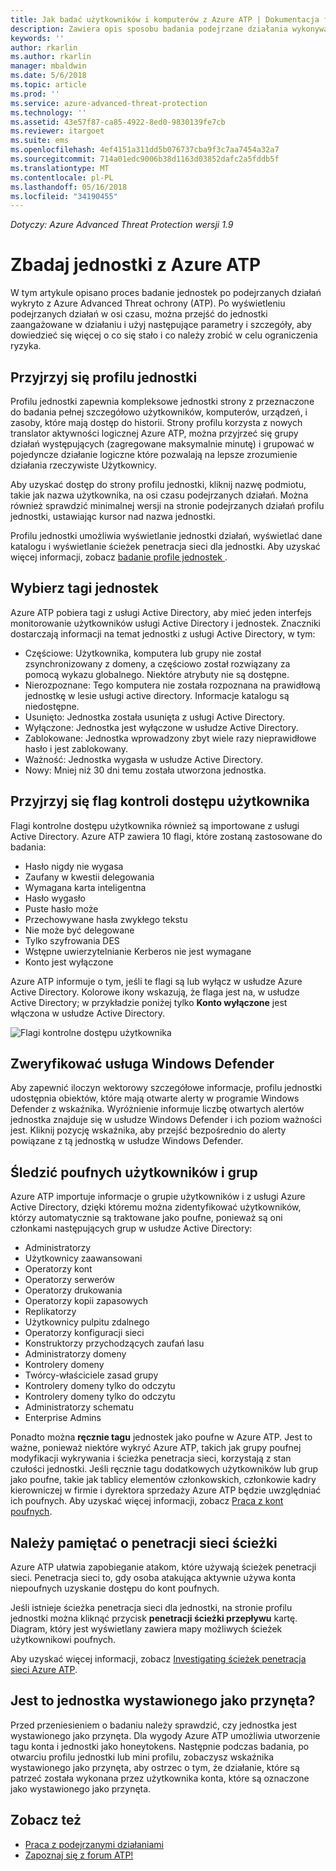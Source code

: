 ```yaml
---
title: Jak badać użytkowników i komputerów z Azure ATP | Dokumentacja firmy Microsoft
description: Zawiera opis sposobu badania podejrzane działania wykonywane przez użytkowników, jednostek, komputery lub urządzenia przy użyciu usługi Azure Advanced Threat ochrony (ATP)
keywords: ''
author: rkarlin
ms.author: rkarlin
manager: mbaldwin
ms.date: 5/6/2018
ms.topic: article
ms.prod: ''
ms.service: azure-advanced-threat-protection
ms.technology: ''
ms.assetid: 43e57f87-ca85-4922-8ed0-9830139fe7cb
ms.reviewer: itargoet
ms.suite: ems
ms.openlocfilehash: 4ef4151a311dd5b076737cba9f3c7aa7454a32a7
ms.sourcegitcommit: 714a01edc9006b38d1163d03852dafc2a5fddb5f
ms.translationtype: MT
ms.contentlocale: pl-PL
ms.lasthandoff: 05/16/2018
ms.locfileid: "34190455"
---
```

*Dotyczy: Azure Advanced Threat Protection wersji 1.9*



# <a name="investigate-an-entity-with-azure-atp"></a>Zbadaj jednostki z Azure ATP

W tym artykule opisano proces badanie jednostek po podejrzanych działań wykryto z Azure Advanced Threat ochrony (ATP). Po wyświetleniu podejrzanych działań w osi czasu, można przejść do jednostki zaangażowane w działaniu i użyj następujące parametry i szczegóły, aby dowiedzieć się więcej o co się stało i co należy zrobić w celu ograniczenia ryzyka.

## <a name="look-at-the-entity-profile"></a>Przyjrzyj się profilu jednostki

Profilu jednostki zapewnia kompleksowe jednostki strony z przeznaczone do badania pełnej szczegółowo użytkowników, komputerów, urządzeń, i zasoby, które mają dostęp do historii. Strony profilu korzysta z nowych translator aktywności logicznej Azure ATP, można przyjrzeć się grupy działań występujących (zagregowane maksymalnie minutę) i grupować w pojedyncze działanie logiczne które pozwalają na lepsze zrozumienie działania rzeczywiste Użytkownicy.

Aby uzyskać dostęp do strony profilu jednostki, kliknij nazwę podmiotu, takie jak nazwa użytkownika, na osi czasu podejrzanych działań. Można również sprawdzić minimalnej wersji na stronie podejrzanych działań profilu jednostki, ustawiając kursor nad nazwa jednostki.

Profilu jednostki umożliwia wyświetlanie jednostki działań, wyświetlać dane katalogu i wyświetlanie ścieżek penetracja sieci dla jednostki. Aby uzyskać więcej informacji, zobacz [badanie profile jednostek ](entity-profiles.md).

## <a name="check-entity-tags"></a>Wybierz tagi jednostek

Azure ATP pobiera tagi z usługi Active Directory, aby mieć jeden interfejs monitorowanie użytkowników usługi Active Directory i jednostek. Znaczniki dostarczają informacji na temat jednostki z usługi Active Directory, w tym:
- Częściowe: Użytkownika, komputera lub grupy nie został zsynchronizowany z domeny, a częściowo został rozwiązany za pomocą wykazu globalnego. Niektóre atrybuty nie są dostępne.
- Nierozpoznane: Tego komputera nie została rozpoznana na prawidłową jednostkę w lesie usługi active directory. Informacje katalogu są niedostępne.
- Usunięto: Jednostka została usunięta z usługi Active Directory.
- Wyłączone: Jednostka jest wyłączone w usłudze Active Directory.
- Zablokowane: Jednostka wprowadzony zbyt wiele razy nieprawidłowe hasło i jest zablokowany.
- Ważność: Jednostka wygasła w usłudze Active Directory.
- Nowy: Mniej niż 30 dni temu została utworzona jednostka.

## <a name="look-at-the-user-access-control-flags"></a>Przyjrzyj się flag kontroli dostępu użytkownika

Flagi kontrolne dostępu użytkownika również są importowane z usługi Active Directory. Azure ATP zawiera 10 flagi, które zostaną zastosowane do badania: 
- Hasło nigdy nie wygasa
- Zaufany w kwestii delegowania
- Wymagana karta inteligentna
- Hasło wygasło
- Puste hasło może
- Przechowywane hasła zwykłego tekstu
- Nie może być delegowane
- Tylko szyfrowania DES
- Wstępne uwierzytelnianie Kerberos nie jest wymagane
- Konto jest wyłączone 

Azure ATP informuje o tym, jeśli te flagi są lub wyłącz w usłudze Azure Active Directory. Kolorowe ikony wskazują, że flaga jest na, w usłudze Active Directory; w przykładzie poniżej tylko **Konto wyłączone** jest włączona w usłudze Active Directory.

 ![Flagi kontrolne dostępu użytkownika](./media/user-access-flags.png)

## <a name="cross-check-with-windows-defender"></a>Zweryfikować usługa Windows Defender

Aby zapewnić iloczyn wektorowy szczegółowe informacje, profilu jednostki udostępnia obiektów, które mają otwarte alerty w programie Windows Defender z wskaźnika. Wyróżnienie informuje liczbę otwartych alertów jednostka znajduje się w usłudze Windows Defender i ich poziom ważności jest. Kliknij pozycję wskaźnika, aby przejść bezpośrednio do alerty powiązane z tą jednostką w usłudze Windows Defender.


## <a name="keep-an-eye-on-sensitive-users-and-groups"></a>Śledzić poufnych użytkowników i grup

Azure ATP importuje informacje o grupie użytkowników i z usługi Azure Active Directory, dzięki któremu można zidentyfikować użytkowników, którzy automatycznie są traktowane jako poufne, ponieważ są oni członkami następujących grup w usłudze Active Directory:

-   Administratorzy
-   Użytkownicy zaawansowani
-   Operatorzy kont
-   Operatorzy serwerów
-   Operatorzy drukowania
-   Operatorzy kopii zapasowych
-   Replikatorzy
-   Użytkownicy pulpitu zdalnego 
-   Operatorzy konfiguracji sieci 
-   Konstruktorzy przychodzących zaufań lasu
-   Administratorzy domeny
-   Kontrolery domeny
-   Twórcy-właściciele zasad grupy 
-   Kontrolery domeny tylko do odczytu 
-   Kontrolery domeny tylko do odczytu 
-   Administratorzy schematu 
-   Enterprise Admins

Ponadto można **ręcznie tagu** jednostek jako poufne w Azure ATP. Jest to ważne, ponieważ niektóre wykryć Azure ATP, takich jak grupy poufnej modyfikacji wykrywania i ścieżka penetracja sieci, korzystają z stan czułości jednostki. Jeśli ręcznie tagu dodatkowych użytkowników lub grup jako poufne, takie jak tablicy elementów członkowskich, członkowie kadry kierowniczej w firmie i dyrektora sprzedaży Azure ATP będzie uwzględniać ich poufnych. Aby uzyskać więcej informacji, zobacz [Praca z kont poufnych](sensitive-accounts.md).

## <a name="be-aware-of-lateral-movement-paths"></a>Należy pamiętać o penetracji sieci ścieżki

Azure ATP ułatwia zapobieganie atakom, które używają ścieżek penetracji sieci. Penetracja sieci to, gdy osoba atakująca aktywnie używa konta niepoufnych uzyskanie dostępu do kont poufnych.

Jeśli istnieje ścieżka penetracja sieci dla jednostki, na stronie profilu jednostki można kliknąć przycisk **penetracji ścieżki przepływu** kartę. Diagram, który jest wyświetlany zawiera mapy możliwych ścieżek użytkownikowi poufnych. 

Aby uzyskać więcej informacji, zobacz [Investigating ścieżek penetracja sieci Azure ATP](use-case-lateral-movement-path.md).


## <a name="is-it-a-honeytoken-entity"></a>Jest to jednostka wystawionego jako przynęta?

Przed przeniesieniem o badaniu należy sprawdzić, czy jednostka jest wystawionego jako przynęta. Dla wygody Azure ATP umożliwia utworzenie tagu konta i jednostki jako honeytokens. Następnie podczas badania, po otwarciu profilu jednostki lub mini profilu, zobaczysz wskaźnika wystawionego jako przynęta, aby ostrzec o tym, że działanie, które są patrzeć została wykonana przez użytkownika konta, które są oznaczone jako wystawionego jako przynęta.


    
## <a name="see-also"></a>Zobacz też

- [Praca z podejrzanymi działaniami](working-with-suspicious-activities.md)
- [Zapoznaj się z forum ATP!](https://aka.ms/azureatpcommunity)